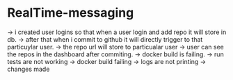 # RealTime-messaging
-> i created user logins so that when a user login and add repo it will store in db.
-> after that when i commit to github it will directly trigger to that particuylar user.
-> the repo url will store to particualar user
-> user can see the repos in the dashboard after commiting.
-> docker build is failing.
-> run tests are not working
-> docker build failing
-> logs are not printing
-> changes made

